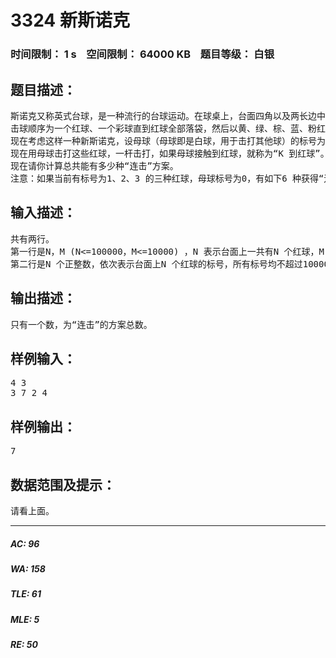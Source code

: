 # 3324 新斯诺克   
### 时间限制： 1 s&nbsp;&nbsp;&nbsp;&nbsp;空间限制： 64000 KB&nbsp;&nbsp;&nbsp;&nbsp;题目等级： 白银  
## 题目描述：  

<pre>
斯诺克又称英式台球，是一种流行的台球运动。在球桌上，台面四角以及两长边中心位置各有一个球洞，使用的球分别为1 个白球，15 个红球和6 个彩球（黄、绿、棕、蓝、粉红、黑）共22个球。
击球顺序为一个红球、一个彩球直到红球全部落袋，然后以黄、绿、棕、蓝、粉红、黑的顺序逐个击球，最后以得分高者为胜。斯诺克的魅力还在于可以打防守球，可以制造一些障碍球使对方无法击打目标球而被扣分。正是因为这样，斯诺克是一项充满神奇的运动。
现在考虑这样一种新斯诺克，设母球（母球即是白球，用于击打其他球）的标号为M，台面上有N 个红球排成一排，每一个红球都有一个标号，他们的标号代表了他们的分数。
现在用母球击打这些红球，一杆击打，如果母球接触到红球，就称为“K 到红球”。我们假设，一次可以击打任意多相邻连续的红球，也可以只击打一个球。并且红球既不会落袋，也不会相互发生碰撞，而只是停留在原处。每次击打时候，要想“K 到红球”，至少要击打一个红球，如果想一次击打多个红球，那么击打的红球必须是依次连续排列的。如果一次“K 到红球”所有红球的标号之和的平均数大于母球的标号M，就获得了一个“连击”。
现在请你计算总共能有多少种“连击”方案。
注意：如果当前有标号为1、2、3 的三种红球，母球标号为0，有如下6 种获得“连击”方案：（ 1）、（ 2）、（ 3）、（ 1，2）、（ 2，3）、（ 1，2，3）
</pre>
  
  
## 输入描述：  

<pre>
共有两行。
第一行是N，M (N<=100000，M<=10000) ，N 表示台面上一共有N 个红球，M 表示母球的标号。
第二行是N 个正整数，依次表示台面上N 个红球的标号，所有标号均不超过10000。
</pre>
  
  
## 输出描述：  

<pre>
只有一个数，为“连击”的方案总数。
</pre>
  
  
## 样例输入：  

<pre>
4 3
3 7 2 4
</pre>
  
  
## 样例输出：  

<pre>
7
</pre>
  
  
## 数据范围及提示：  

<pre>
请看上面。
</pre>
  
  
***  

##### AC: 96  
##### WA: 158  
##### TLE: 61  
##### MLE: 5  
##### RE: 50  
